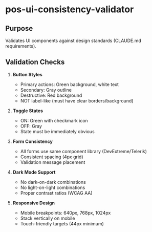 # pos-ui-consistency-validator

## Purpose
Validates UI components against design standards (CLAUDE.md requirements).

## Validation Checks
1. **Button Styles**
   - Primary actions: Green background, white text
   - Secondary: Gray outline
   - Destructive: Red background
   - NOT label-like (must have clear borders/background)

2. **Toggle States**
   - ON: Green with checkmark icon
   - OFF: Gray
   - State must be immediately obvious

3. **Form Consistency**
   - All forms use same component library (DevExtreme/Telerik)
   - Consistent spacing (4px grid)
   - Validation message placement

4. **Dark Mode Support**
   - No dark-on-dark combinations
   - No light-on-light combinations
   - Proper contrast ratios (WCAG AA)

5. **Responsive Design**
   - Mobile breakpoints: 640px, 768px, 1024px
   - Stack vertically on mobile
   - Touch-friendly targets (44px minimum)
